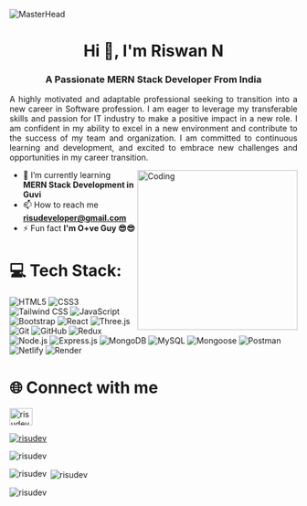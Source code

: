 ![MasterHead](https://user-images.githubusercontent.com/10498744/210012254-234538ff-d198-48aa-8964-37e6fd45d227.gif)
<h1 align="center">Hi 👋, I'm Riswan N</h1>
<h3 align="center">A Passionate MERN Stack Developer From India</h3>

<p align="justify">A highly motivated and adaptable professional seeking to transition into a new career in Software profession. I am eager to leverage my transferable skills and passion for IT industry to make a positive impact in a new role. I am confident in my ability to excel in a new environment and contribute to the success of my team and organization. I am committed to continuous learning and development, and excited to embrace new challenges and opportunities in my career transition.</p>

<img align="right"  alt="Coding" width="280" src="https://user-images.githubusercontent.com/95962151/158759152-a2f4aab6-12d8-4cab-b913-ad8e3b11aacd.gif">

- 🌱 I’m currently learning **MERN Stack Development in Guvi**
- 📫 How to reach me **risudeveloper@gmail.com**
-  ⚡ Fun fact **I'm O+ve Guy 😎😎**


# 💻 Tech Stack:
![HTML5](https://img.shields.io/badge/HTML5-E34F26?logo=html5&logoColor=white) 
![CSS3](https://img.shields.io/badge/CSS3-1572B6?logo=css3&logoColor=white) 
![Tailwind CSS](https://img.shields.io/badge/Tailwind_CSS-06B6D4?logo=tailwind-css&logoColor=white) 
![JavaScript](https://img.shields.io/badge/JavaScript-F7DF1E?logo=javascript&logoColor=black) 
![Bootstrap](https://img.shields.io/badge/Bootstrap-7952B3?logo=bootstrap&logoColor=white) 
![React](https://img.shields.io/badge/React-61DAFB?logo=react&logoColor=white) 
![Three.js](https://img.shields.io/badge/Three.js-000000?logo=three.js&logoColor=white) 
![Git](https://img.shields.io/badge/Git-F05032?logo=git&logoColor=white) 
![GitHub](https://img.shields.io/badge/GitHub-181717?logo=github&logoColor=white) 
![Redux](https://img.shields.io/badge/Redux-764ABC?logo=redux&logoColor=white) 
![Node.js](https://img.shields.io/badge/Node.js-339933?logo=node.js&logoColor=white) 
![Express.js](https://img.shields.io/badge/Express.js-000000?logo=express&logoColor=white) 
![MongoDB](https://img.shields.io/badge/MongoDB-47A248?logo=mongodb&logoColor=white)
![MySQL](https://img.shields.io/badge/MySQL-4479A1?logo=mysql&logoColor=white) 
![Mongoose](https://img.shields.io/badge/Mongoose-880000?logo=mongoose&logoColor=white) 
![Postman](https://img.shields.io/badge/Postman-FF6C37?logo=postman&logoColor=white) 
![Netlify](https://img.shields.io/badge/Netlify-00C7B7?logo=netlify&logoColor=white) 
![Render](https://img.shields.io/badge/Render-FF3E00?logo=render&logoColor=white)

 

# 🌐 Connect with me
<p align="left">
<a href="https://linkedin.com/in/risudeveloper" target="blank"><img align="center" src="https://raw.githubusercontent.com/rahuldkjain/github-profile-readme-generator/master/src/images/icons/Social/linked-in-alt.svg" alt="risudeveloper" height="30" width="40" /></a>
</p>

<p align="left"> <a href="https://github.com/ryo-ma/github-profile-trophy"><img src="https://github-profile-trophy.vercel.app/?username=risudev" alt="risudev" /></a> </p>

<p align="left"> <img src="https://komarev.com/ghpvc/?username=risudev&label=Profile%20views&color=0e75b6&style=flat" alt="risudev" /> </p>

<p><img align="left" src="https://github-readme-stats.vercel.app/api/top-langs?username=risudev&theme=blue-green&hide_border=falseshow_icons=true&locale=en&layout=compact" alt="risudev" /></p>

<p>&nbsp;<img align="center" src="https://github-readme-stats.vercel.app/api?username=risudev&theme=blue-green&hide_border=falseshow_icons=true&locale=en" alt="risudev" /></p>

<p>
  <img align="center" src="https://github-readme-streak-stats.herokuapp.com/?user=risudev" alt="risudev" />
</p>



